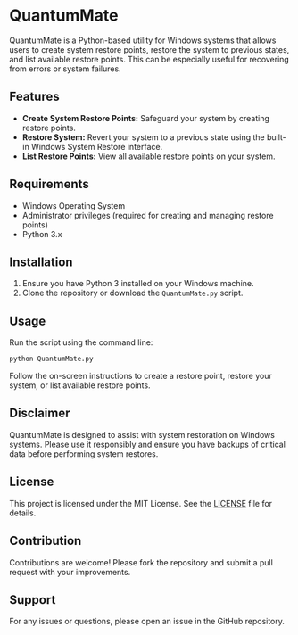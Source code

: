 # QuantumMate

QuantumMate is a Python-based utility for Windows systems that allows users to create system restore points, restore the system to previous states, and list available restore points. This can be especially useful for recovering from errors or system failures.

## Features

- **Create System Restore Points:** Safeguard your system by creating restore points.
- **Restore System:** Revert your system to a previous state using the built-in Windows System Restore interface.
- **List Restore Points:** View all available restore points on your system.

## Requirements

- Windows Operating System
- Administrator privileges (required for creating and managing restore points)
- Python 3.x

## Installation

1. Ensure you have Python 3 installed on your Windows machine.
2. Clone the repository or download the `QuantumMate.py` script.

## Usage

Run the script using the command line:

```bash
python QuantumMate.py
```

Follow the on-screen instructions to create a restore point, restore your system, or list available restore points.

## Disclaimer

QuantumMate is designed to assist with system restoration on Windows systems. Please use it responsibly and ensure you have backups of critical data before performing system restores.

## License

This project is licensed under the MIT License. See the [LICENSE](LICENSE) file for details.

## Contribution

Contributions are welcome! Please fork the repository and submit a pull request with your improvements.

## Support

For any issues or questions, please open an issue in the GitHub repository.